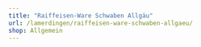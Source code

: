 ```yaml
---
title: "Raiffeisen-Ware Schwaben Allgäu"
url: /lamerdingen/raiffeisen-ware-schwaben-allgaeu/
shop: Allgemein
---
```

